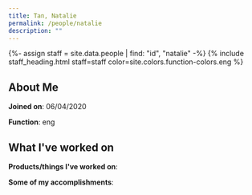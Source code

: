 ```yaml
---
title: Tan, Natalie
permalink: /people/natalie
description: ""
---
```


{%- assign staff = site.data.people | find: "id", "natalie" -%}
{% include staff_heading.html staff=staff color=site.colors.function-colors.eng %}

## About Me

**Joined on**: 06/04/2020

**Function**: eng

## What I've worked on

**Products/things I've worked on**:


**Some of my accomplishments**:

